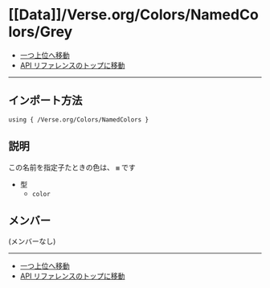 # [[Data]]/Verse.org/Colors/NamedColors/Grey

- [一つ上位へ移動](../main.md)
- [API リファレンスのトップに移動](../../../../main.md)

---

## インポート方法

```verse
using { /Verse.org/Colors/NamedColors }
```

## 説明

この名前を指定子たときの色は、 <code style="color: Grey">■</code> です

- 型
  - `color`

## メンバー

(メンバーなし)

---

- [一つ上位へ移動](../main.md)
- [API リファレンスのトップに移動](../../../../main.md)
